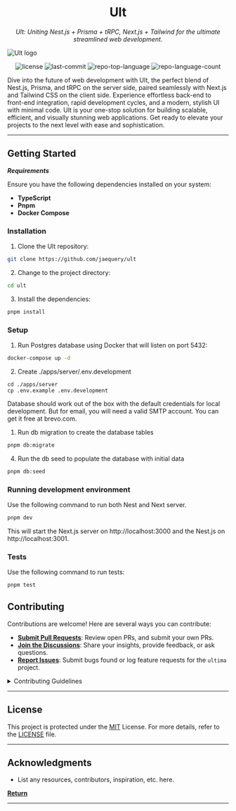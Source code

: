 <p align="center">
    <h1 align="center">Ult</h1>
</p>
<p align="center">
    <em>Ult: Uniting Nest.js + Prisma + tRPC, Next.js + Tailwind for the ultimate streamlined web development.</em>
</p>


![Ult logo]([https://raw.githubusercontent.com/Descent098/ezcv/master/.github/logo.png](https://github.com/jaequery/Ult/assets/794507/61f068f3-53a6-4a18-be5d-f7746ecbdd3e))

<p align="center">
	<img src="https://img.shields.io/github/license/jaequery/ultima?style=flat&color=0080ff" alt="license">
	<img src="https://img.shields.io/github/last-commit/jaequery/ultima?style=flat&logo=git&logoColor=white&color=0080ff" alt="last-commit">
	<img src="https://img.shields.io/github/languages/top/jaequery/ultima?style=flat&color=0080ff" alt="repo-top-language">
	<img src="https://img.shields.io/github/languages/count/jaequery/ultima?style=flat&color=0080ff" alt="repo-language-count">
<p>
<p>Dive into the future of web development with Ult, the perfect blend of Nest.js, Prisma, and tRPC on the server side, paired seamlessly with Next.js and Tailwind CSS on the client side. Experience effortless back-end to front-end integration, rapid development cycles, and a modern, stylish UI with minimal code. Ult is your one-stop solution for building scalable, efficient, and visually stunning web applications. Get ready to elevate your projects to the next level with ease and sophistication.</p>

<hr>

##  Getting Started

***Requirements***

Ensure you have the following dependencies installed on your system:

* **TypeScript**
* **Pnpm**
* **Docker Compose**

###  Installation

1. Clone the Ult repository:

```sh
git clone https://github.com/jaequery/ult
```

2. Change to the project directory:

```sh
cd ult
```

3. Install the dependencies:

```sh
pnpm install
```

###  Setup

1. Run Postgres database using Docker that will listen on port 5432:

```sh
docker-compose up -d
```

2. Create ./apps/server/.env.development

```
cd ./apps/server
cp .env.example .env.development
```

Database should work out of the box with the default credentials for local development.
But for email, you will need a valid SMTP account. You can get it free at brevo.com.

1. Run db migration to create the database tables

```sh
pnpm db:migrate
```

4. Run the db seed to populate the database with initial data

```sh
pnpm db:seed
```

###  Running development environment

Use the following command to run both Nest and Next server.

```sh
pnpm dev
```

This will start the Next.js server on http://localhost:3000 and the Nest.js on http://localhost:3001.


###  Tests

Use the following command to run tests:

```sh
pnpm test
```

##  Contributing

Contributions are welcome! Here are several ways you can contribute:

- **[Submit Pull Requests](https://github.com/jaequery/ult/blob/main/CONTRIBUTING.md)**: Review open PRs, and submit your own PRs.
- **[Join the Discussions](https://github.com/jaequery/ult/discussions)**: Share your insights, provide feedback, or ask questions.
- **[Report Issues](https://github.com/jaequery/ult/issues)**: Submit bugs found or log feature requests for the `ultima` project.

<details closed>
    <summary>Contributing Guidelines</summary>

1. **Fork the Repository**: Start by forking the project repository to your github account.
2. **Clone Locally**: Clone the forked repository to your local machine using a git client.
   ```sh
   git clone https://github.com/jaequery/ult
   ```
3. **Create a New Branch**: Always work on a new branch, giving it a descriptive name.
   ```sh
   git checkout -b new-feature-x
   ```
4. **Make Your Changes**: Develop and test your changes locally.
5. **Commit Your Changes**: Commit with a clear message describing your updates.
   ```sh
   git commit -m 'Implemented new feature x.'
   ```
6. **Push to GitHub**: Push the changes to your forked repository.
   ```sh
   git push origin new-feature-x
   ```
7. **Submit a Pull Request**: Create a PR against the original project repository. Clearly describe the changes and their motivations.

Once your PR is reviewed and approved, it will be merged into the main branch.

</details>

---

##  License

This project is protected under the [MIT](https://choosealicense.com/licenses) License. For more details, refer to the [LICENSE](https://choosealicense.com/licenses/) file.

---

##  Acknowledgments

- List any resources, contributors, inspiration, etc. here.

[**Return**](#-quick-links)

---
